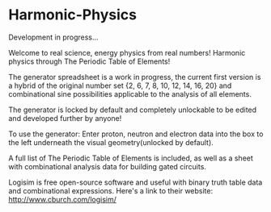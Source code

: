 # Harmonic-Physics
Development in progress... 

Welcome to real science, energy physics from real numbers! 
Harmonic physics through The Periodic Table of Elements! 

The generator spreadsheet is a work in progress, the current first version is a hybrid of the original number set {2, 6, 7, 8, 10, 12, 14, 16, 20} and combinational sine possibilities applicable to the analysis of all elements. 

The generator is locked by default and completely unlockable to be edited and developed further by anyone! 

To use the generator: Enter proton, neutron and electron data into the box to the left underneath the visual geometry(unlocked by default).

A full list of The Periodic Table of Elements is included, as well as a sheet with combinational analysis data for building gated circuits.

Logisim is free open-source software and useful with binary truth table data and combinational expressions. Here's a link to their website: http://www.cburch.com/logisim/
